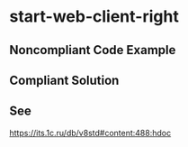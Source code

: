 # start-web-client-right

## Noncompliant Code Example

## Compliant Solution

## See

https://its.1c.ru/db/v8std#content:488:hdoc